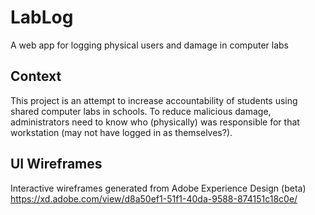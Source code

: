 # LabLog
A web app for logging physical users and damage in computer labs

## Context
This project is an attempt to increase accountability of students using shared computer labs in schools. To reduce malicious damage, administrators need to know who (physically) was responsible for that workstation (may not have logged in as themselves?).

## UI Wireframes
Interactive wireframes generated from Adobe Experience Design (beta) https://xd.adobe.com/view/d8a50ef1-51f1-40da-9588-874151c18c0e/
